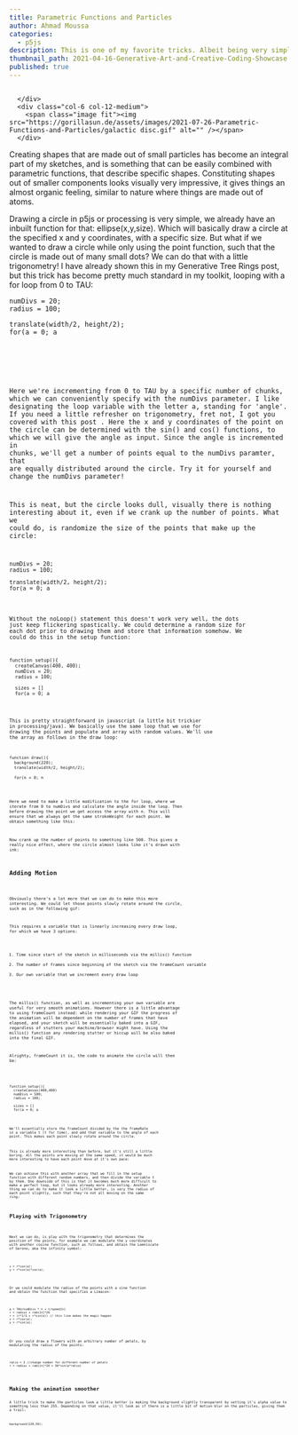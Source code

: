 ```yaml
---
title: Parametric Functions and Particles
author: Ahmad Moussa
categories:
  - p5js
description: This is one of my favorite tricks. Albeit being very simple, visually it looks very impressive.
thumbnail_path: 2021-04-16-Generative-Art-and-Creative-Coding-Showcase.png
published: true
---
```


<div class="row gtr-200">
			<div class="col-6 col-12-medium">
        <span class="image fit"><img src="https://gorillasun.de/assets/images/2021-07-26-Parametric-Functions-and-Particles/lemniscateColor.gif" alt="" /></span>
       
      </div>
      <div class="col-6 col-12-medium">
        <span class="image fit"><img src="https://gorillasun.de/assets/images/2021-07-26-Parametric-Functions-and-Particles/galactic disc.gif" alt="" /></span>
      </div>
</div>

Creating shapes that are made out of small particles has become an integral part of my sketches, and is something that can be easily combined with parametric functions, that describe specific shapes. Constituting shapes out of smaller components looks visually very impressive, it gives things an almost organic feeling, similar to nature where things are made out of atoms.

Drawing a circle in p5js or processing is very simple, we already have an inbuilt function for that: ellipse(x,y,size). Which will basically draw a circle at the specified x and y coordinates, with a specific size. But what if we wanted to draw a circle while only using the point function, such that the circle is made out of many small dots? We can do that with a little trigonometry! I have already shown this in my Generative Tree Rings post, but this trick has become pretty much standard in my toolkit, looping with a for loop from 0 to TAU:

<pre><code>numDivs = 20;
radius = 100;

translate(width/2, height/2);
for(a = 0; a<TAU; a+=TAU/numDivs){
  x = radius*cos(a);
  y = radius*sin(a);
  point(x, y);
}
</code></pre>

 <span class="image fit"><img src="https://gorillasun.de/assets/images/2021-07-26-Parametric-Functions-and-Particles/circle.png" alt="" /></span>

Here we're incrementing from 0 to TAU by a specific number of chunks, which we can conveniently specify with the numDivs parameter. I like designating the loop variable with the letter a, standing for 'angle'. If you need a little refresher on trigonometry, fret not, I got you covered with this post . Here the x and y coordinates of the point on the circle can be determined with the sin() and cos() functions, to which we will give the angle as input. Since the angle is incremented in chunks, we'll get a number of points equal to the numDivs paramter, that are equally distributed around the circle. Try it for yourself and change the numDivs parameter!

This is neat, but the circle looks dull, visually there is nothing interesting about it, even if we crank up the number of points. What we could do, is randomize the size of the points that make up the circle:

<pre><code>numDivs = 20;
radius = 100;

translate(width/2, height/2);
for(a = 0; a<TAU; a+=TAU/numDivs){
  x = radius*cos(a);
  y = radius*sin(a);
  strokeWeight(random(5));
  point(x, y);
}
</code></pre>

Without the noLoop() statement this doesn't work very well, the dots just keep flickering spastically. We could determine a random size for each dot prior to drawing them and store that information somehow. We could do this in the setup function:

<pre><code>function setup(){
  createCanvas(400, 400);
  numDivs = 20;
  radius = 100;

  sizes = []
  for(a = 0; a<TAU; a+=TAU/numDivs){
    sizes.push(random(0.5,5))
  }
}
</code></pre>

This is pretty straightforward in javascript (a little bit trickier in processing/java). We basically use the same loop that we use for drawing the points and populate and array with random values. We'll use the array as follows in the draw loop:

<pre><code>function draw(){
  background(220);
  translate(width/2, height/2);

  for(n = 0; n<numDivs; n++){
    a = TAU/numDivs * n
    x = radius*cos(a);
    y = radius*sin(a);

    strokeWeight(sizes[n]);
    point(x, y);
  }
}
</code></pre>

Here we need to make a little modification to the for loop, where we iterate from 0 to numDivs and calculate the angle inside the loop. Then before drawing the point we get access the array with n. This will ensure that we always get the same strokeWeight for each point. We obtain something like this:
 <span class="image fit"><img src="https://gorillasun.de/assets/images/2021-07-26-Parametric-Functions-and-Particles/randomized1.png" alt="" /></span>

Now crank up the number of points to something like 500. This gives a really nice effect, where the circle almost looks like it's drawn with ink:
<span class="image fit"><img src="https://gorillasun.de/assets/images/2021-07-26-Parametric-Functions-and-Particles/randomized2.png" alt="" /></span>
<h2>Adding Motion</h2>

Obviously there's a lot more that we can do to make this more interesting. We could let those points slowly rotate around the circle, such as in the following gif:

This requires a variable that is linearly increasing every draw loop, for which we have 3 options:
<ol>
<li>Time since start of the sketch in milliseconds via the millis() function</li>
<li>The number of frames since beginning of the sketch via the frameCount variable</li>
<li>Our own variable that we increment every draw loop</li>
</ol>

The millis() function, as well as incrementing your own variable are useful for very smooth animations. However there is a little advantage to using frameCount instead: while rendering your GIF the progress of the animation will be dependent on the number of frames that have elapsed, and your sketch will be essentially baked into a GIF, regardless of stutters your machine/browser might have. Using the millis() function any rendering stutter or hiccup will be also baked into the final GIF.

Alrighty, frameCount it is, the code to animate the circle will then be:

<pre><code>

function setup(){
  createCanvas(400,400)
  numDivs = 500;
  radius = 100;

  sizes = []
  for(a = 0; a<TAU; a+=TAU/numDivs){
    sizes.push(random(0.5,5))
  }

  FPS = 50;
  frameRate(FPS);
}

function draw(){
  background(220);
  translate(width/2, height/2);

  t = frameCount/FPS; //divide frameCount by FPS

  for(n = 0; n<numDivs; n++){

    // add t to angle and divide to slow down the movement
    a = TAU/numDivs * n + t/2
    x = radius*cos(a);
    y = radius*sin(a);

    strokeWeight(sizes[n]);

    point(x, y);
  }
}
</code></pre>

We'll essentially store the frameCount divided by the the frameRate in a variable t (t for time), and add that variable to the angle of each point. This makes each point slowly rotate around the circle.

This is already more interesting than before, but it's still a little boring. All the points are moving at the same speed, it would be much more interesting to have each point move at it's own pace:

We can achieve this with another array that we fill in the setup function with different random numbers, and then divide the variable t by them. One downside of this is that it becomes much more difficult to make a perfect loop, but it looks already more interesting. Another thing we can do to make it look a little better, is vary the radius of each point slightly, such that they're not all moving on the same ring:


<h2>Playing with Trigonometry</h2>

Next we can do, is play with the trigonometry that determines the position of the points, for example we can modulate the y coordinates with another cosine function, such as follows, and obtain the Lemniscate of Gerono, aka the infinity symbol:

<pre><code>
x = r*cos(a);
y = r*sin(a)*cos(a);
</code></pre>

Or we could modulate the radius of the points with a sine function and obtain the function that specifies a Limacon:

<pre><code>
a = TAU/numDivs * n + t/speed[n]
r = radius + radi[n]*20
r = (r*1/3 + r*sin(a)) // this line makes the magic happen
x = r*cos(a);
y = r*sin(a);
</code></pre>

Or you could draw a flowers with an arbitrary number of petals,  by modulating the radius of the points:

<pre><code>
ratio = 3 //change number for different number of petals
r = radius + radi[n]*20 + 50*sin(a*ratio)
</code></pre>

<h2>Making the animation smoother</h2>
A little trick to make the particles look a little better is making the background slightly transparent by setting it's alpha value to something less than 255. Depending on that value, it'll look as if there is a little bit of motion blur on the particles, giving them a trail:

<pre><code>
background(220,50);
<code></pre>
